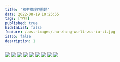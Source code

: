 ```yaml
---
title: '初中物理作图题'
date: 2022-08-19 10:25:55
tags: [学科]
published: true
hideInList: false
feature: /post-images/chu-zhong-wu-li-zuo-tu-ti.jpg
isTop: false
description: 1
---
```

<img src = 'https://lateextraneousinversion.661111.repl.co//imgs/2022/08/9fb8206579274a48.jpg' />
<img src = 'https://lateextraneousinversion.661111.repl.co//imgs/2022/08/ac745044dfb52123.jpg' />
<img src = 'https://lateextraneousinversion.661111.repl.co//imgs/2022/08/329fe9c71098611c.jpg' />
<img src = 'https://lateextraneousinversion.661111.repl.co//imgs/2022/08/48eb85a7608a49cf.jpg' />
<img src = 'https://lateextraneousinversion.661111.repl.co//imgs/2022/08/cd04d6bb90b5a602.jpg' />
<img src = 'https://lateextraneousinversion.661111.repl.co//imgs/2022/08/8f19320128f8dffd.jpg' />
<img src = 'https://lateextraneousinversion.661111.repl.co//imgs/2022/08/620fdeb51bfaa267.jpg' />
<img src = 'https://lateextraneousinversion.661111.repl.co//imgs/2022/08/c81717b040f654cf.jpg' />
<img src = 'https://lateextraneousinversion.661111.repl.co//imgs/2022/08/b015104ea9cbd73e.jpg' />
